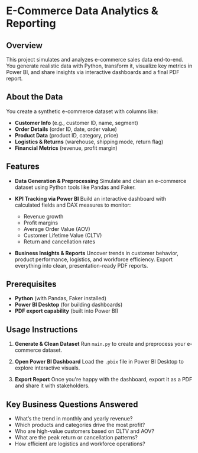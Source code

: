 # E-Commerce Data Analytics & Reporting

## Overview

This project simulates and analyzes e-commerce sales data end-to-end. You generate realistic data with Python, transform it, visualize key metrics in Power BI, and share insights via interactive dashboards and a final PDF report.

## About the Data

You create a synthetic e-commerce dataset with columns like:

* **Customer Info** (e.g., customer ID, name, segment)
* **Order Details** (order ID, date, order value)
* **Product Data** (product ID, category, price)
* **Logistics & Returns** (warehouse, shipping mode, return flag)
* **Financial Metrics** (revenue, profit margin)

## Features

* **Data Generation & Preprocessing**
  Simulate and clean an e-commerce dataset using Python tools like Pandas and Faker.

* **KPI Tracking via Power BI**
  Build an interactive dashboard with calculated fields and DAX measures to monitor:

  * Revenue growth
  * Profit margins
  * Average Order Value (AOV)
  * Customer Lifetime Value (CLTV)
  * Return and cancellation rates

* **Business Insights & Reports**
  Uncover trends in customer behavior, product performance, logistics, and workforce efficiency. Export everything into clean, presentation-ready PDF reports.

## Prerequisites

* **Python** (with Pandas, Faker installed)
* **Power BI Desktop** (for building dashboards)
* **PDF export capability** (built into Power BI)

## Usage Instructions

1. **Generate & Clean Dataset**
   Run `main.py` to create and preprocess your e-commerce dataset.

2. **Open Power BI Dashboard**
   Load the `.pbix` file in Power BI Desktop to explore interactive visuals.

3. **Export Report**
   Once you're happy with the dashboard, export it as a PDF and share it with stakeholders.

## Key Business Questions Answered

* What’s the trend in monthly and yearly revenue?
* Which products and categories drive the most profit?
* Who are high-value customers based on CLTV and AOV?
* What are the peak return or cancellation patterns?
* How efficient are logistics and workforce operations?
